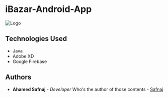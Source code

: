 # iBazar-Android-App
![Logo](https://github.com/Safnaj/iBazar-Android-App/blob/master/app/src/main/res/drawable/UIUX.jpg)

## Technologies Used
* Java
* Adobe XD
* Google Firebase

## Authors

* **Ahamed Safnaj** - *Developer* Who's the author of those contents - [Safnaj](https://ahamedsafnaj.blogspot.com)
